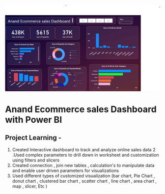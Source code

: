 ![logo](https://github.com/Swapnil4004/Project-1-/blob/main/Screenshot%20(3).png)
# Anand Ecommerce sales Dashboard with Power BI
## Project Learning - 
1. Created Interactive dashboard to track and analyze online sales data 
2 .Used complex parameters to drill down in worksheet and customization using filters and slicers 
3. Created connection , join new tables , calculation's to manipulate data and enable user driven parameters for visualizations
4. Used different types of customized visualization (bar chart,  Pie Chart , donut chart , clustered bar chart , scatter chart , line chart , area chart , map , slicer, Etc ) 





